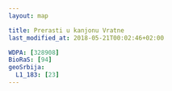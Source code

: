 ```yaml
---
layout: map

title: Prerasti u kanjonu Vratne
last_modified_at: 2018-05-21T00:02:46+02:00

WDPA: [328908]
BioRaS: [94]
geoSrbija:
  L1_183: [23]
---
```

